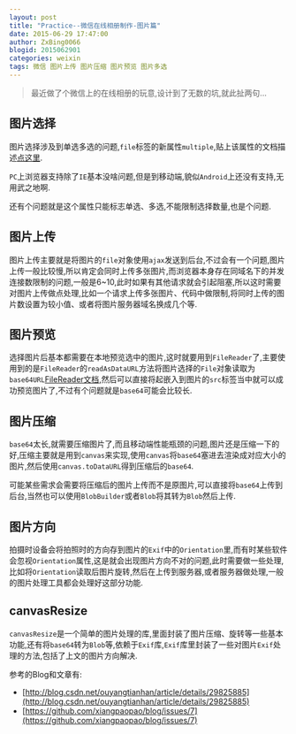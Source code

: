 ```yaml
---
layout: post
title: "Practice--微信在线相册制作-图片篇"
date: 2015-06-29 17:47:00
author: ZxBing0066
blogid: 2015062901
categories: weixin
tags: 微信 图片上传 图片压缩 图片预览 图片多选
---
```


> 最近做了个微信上的在线相册的玩意,设计到了无数的坑,就此扯两句...

## 图片选择

图片选择涉及到单选多选的问题,`file`标签的新属性`multiple`,贴上该属性的文档描述[点这里](http://www.w3schools.com/tags/att_input_multiple.asp).

`PC`上浏览器支持除了`IE`基本没啥问题,但是到移动端,貌似`Android`上还没有支持,无用武之地啊.

还有个问题就是这个属性只能标志单选、多选,不能限制选择数量,也是个问题.

## 图片上传

图片上传主要就是将图片的`file`对象使用`ajax`发送到后台,不过会有一个问题,图片上传一般比较慢,所以肯定会同时上传多张图片,而浏览器本身存在同域名下的并发连接数限制的问题,一般是6~10,此时如果有其他请求就会引起阻塞,所以这时需要对图片上传做点处理,比如一个请求上传多张图片、代码中做限制,将同时上传的图片数设置为较小值、或者将图片服务器域名换成几个等.

## 图片预览

选择图片后基本都需要在本地预览选中的图片,这时就要用到`FileReader`了,主要使用到的是`FileReader`的`readAsDataURL`方法将图片选择的`File`对象读取为`base64URL`[FileReader文档](https://developer.mozilla.org/en-US/docs/Web/API/FileReader),然后可以直接将起嵌入到图片的`src`标签当中就可以成功预览图片了,不过有个问题就是`base64`可能会比较长.

## 图片压缩

`base64`太长,就需要压缩图片了,而且移动端性能瓶颈的问题,图片还是压缩一下的好,压缩主要就是用到`canvas`来实现,使用`canvas`将`base64`塞进去渲染成对应大小的图片,然后使用`canvas.toDataURL`得到压缩后的`base64`.

可能某些需求会需要将压缩后的图片上传而不是原图片,可以直接将`base64`上传到后台,当然也可以使用`BlobBuilder`或者`Blob`将其转为`Blob`然后上传.

## 图片方向

拍摄时设备会将拍照时的方向存到图片的`Exif`中的`Orientation`里,而有时某些软件会忽视`Orientation`属性,这是就会出现图片方向不对的问题,此时需要做一些处理,比如将`Orientation`读取后图片旋转,然后在上传到服务器,或者服务器做处理,一般的图片处理工具都会处理好这部分功能.

## canvasResize

`canvasResize`是一个简单的图片处理的库,里面封装了图片压缩、旋转等一些基本功能,还有将`base64`转为`Blob`等,依赖于`Exif`库,`Exif`库里封装了一些对图片`Exif`处理的方法,包括了上文的图片方向解决.



参考的Blog和文章有:

* [http://blog.csdn.net/ouyangtianhan/article/details/29825885](http://blog.csdn.net/ouyangtianhan/article/details/29825885)
* [https://github.com/xiangpaopao/blog/issues/7](https://github.com/xiangpaopao/blog/issues/7)